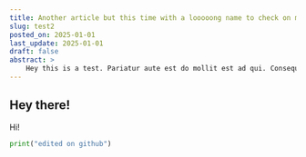 ```yaml
---
title: Another article but this time with a looooong name to check on mobile
slug: test2
posted_on: 2025-01-01
last_update: 2025-01-01
draft: false
abstract: >
    Hey this is a test. Pariatur aute est do mollit est ad qui. Consequat occaecat qui sunt mollit consequat veniam. Reprehenderit veniam irure Lorem non irure minim irure irure exercitation officia. Id aliquip ipsum tempor irure elit exercitation est. Esse irure magna cillum irure eiusmod laboris. Velit voluptate exercitation ea veniam duis nisi ullamco duis anim laboris laborum excepteur et. Lorem elit ullamco laboris et cupidatat et quis Lorem tempor id.
---
```


## Hey there!

Hi!

```python
print("edited on github")
```
